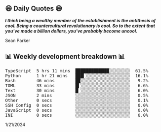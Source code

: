 ## 😄 Daily Quotes 😄

_**I think being a wealthy member of the establishment is the antithesis of cool. Being a countercultural revolutionary is cool. So to the extent that you've made a billion dollars, you've probably become uncool.**_

Sean Parker



## 📊 Weekly development breakdown 📊

<pre>TypeScript  5 hrs 11 mins  ████████████▉░░░░░░░░  61.5%
Python      1 hr 21 mins   ███▎░░░░░░░░░░░░░░░░░  16.1%
Bash        46 mins        █▉░░░░░░░░░░░░░░░░░░░   9.2%
TOML        33 mins        █▍░░░░░░░░░░░░░░░░░░░   6.6%
Text        30 mins        █▏░░░░░░░░░░░░░░░░░░░   6.0%
JSON        2 mins         ░░░░░░░░░░░░░░░░░░░░░   0.5%
Other       0 secs         ░░░░░░░░░░░░░░░░░░░░░   0.1%
SSH Config  0 secs         ░░░░░░░░░░░░░░░░░░░░░   0.0%
JavaScript  0 secs         ░░░░░░░░░░░░░░░░░░░░░   0.0%
INI         0 secs         ░░░░░░░░░░░░░░░░░░░░░   0.0%</pre>

1/21/2024
